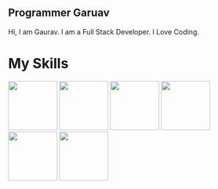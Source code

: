 ## Programmer Garuav
Hi, I am Gaurav.
I am a Full Stack Developer.
I Love Coding.
# My Skills
<img src="https://programmergaurav.me/img/html-5.svg" height="100"/>
<img src="https://programmergaurav.me/img/css3.svg" height="100"/>
<img src="https://programmergaurav.me/img/bootstrap.svg" height="100"/>
<img src="https://programmergaurav.me/img/js.svg" height="100"/>
<img src="https://programmergaurav.me/img/jquery.svg" height="100"/>
<img src="https://programmergaurav.me/img/django.svg" height="100"/>